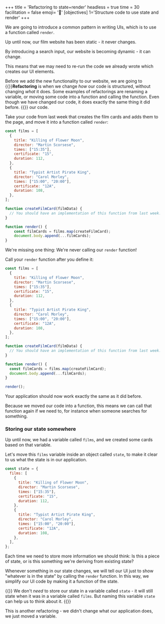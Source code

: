+++
title = 'Refactoring to state+render'
headless = true
time = 30
facilitation = false
emoji= '🧩'
[objectives]
    1='Structure code to use state and render'
+++

We are going to introduce a common pattern in writing UIs, which is to use a function called `render`.

Up until now, our film website has been static - it never changes.

By introducing a search input, our website is becoming dynamic - it can change.

This means that we may need to re-run the code we already wrote which creates our UI elements.

Before we add the new functionality to our website, we are going to {{<tooltip title="refactor">}}**Refactoring** is when we change _how_ our code is structured, without changing _what_ it does. Some examples of refactorings are renaming a variable, or moving some code into a function and calling the function. Even though we have changed our code, it does exactly the same thing it did before. {{</tooltip>}} our code.

Take your code from last week that creates the film cards and adds them to the page, and move it into a function called `render`:

```js
const films = [
  {
    title: "Killing of Flower Moon",
    director: "Martin Scorsese",
    times: ["15:35"],
    certificate: "15",
    duration: 112,
  },
  {
    title: "Typist Artist Pirate King",
    director: "Carol Morley",
    times: ["15:00", "20:00"],
    certificate: "12A",
    duration: 108,
  },
];

function createFilmCard(filmData) {
  // You should have an implementation of this function from last week.
}

function render() {
    const filmCards = films.map(createFilmCard);
    document.body.append(...filmCards);
}
```

We're missing one thing: We're never calling our `render` function!

Call your `render` function after you define it:

```js
const films = [
  {
    title: "Killing of Flower Moon",
    director: "Martin Scorsese",
    times: ["15:35"],
    certificate: "15",
    duration: 112,
  },
  {
    title: "Typist Artist Pirate King",
    director: "Carol Morley",
    times: ["15:00", "20:00"],
    certificate: "12A",
    duration: 108,
  },
];

function createFilmCard(filmData) {
  // You should have an implementation of this function from last week.
}

function render() {
  const filmCards = films.map(createFilmCard);
  document.body.append(...filmCards);
}

render();
```

Your application should now work exactly the same as it did before.

Because we moved our code into a function, this means we can call that function again if we need to, for instance when someone searches for something.

### Storing our state somewhere

Up until now, we had a variable called `films`, and we created some cards based on that variable.

Let's move this `films` variable inside an object called `state`, to make it clear to us what the state is in our application.

```js
const state = {
  films: [
    {
      title: "Killing of Flower Moon",
      director: "Martin Scorsese",
      times: ["15:35"],
      certificate: "15",
      duration: 112,
    },
    {
      title: "Typist Artist Pirate King",
      director: "Carol Morley",
      times: ["15:00", "20:00"],
      certificate: "12A",
      duration: 108,
    },
  ],
};
```

Each time we need to store more information we should think: Is this a piece of state, or is this something we're deriving from existing state?

Whenever something in our state changes, we will tell our UI just to show "whatever is in the state" by calling the `render` function. In this way, we simplify our UI code by making it a function of the state.

{{<note type="tip" title="Tip">}}
We don't _need_ to store our state in a variable called `state` - it will still state when it was in a variable called `films`. But naming this variable `state` can help us to think about it.
{{</note>}}

This is another refactoring - we didn't change what our application does, we just moved a variable.

